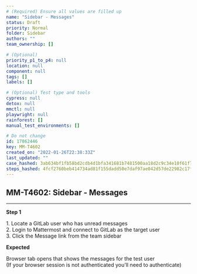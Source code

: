 ```yaml
---
# (Required) Ensure all values are filled up
name: "Sidebar - Messages"
status: Draft
priority: Normal
folder: Sidebar
authors: ""
team_ownership: []

# (Optional)
priority_p1_to_p4: null
location: null
component: null
tags: []
labels: []

# (Optional) Test type and tools
cypress: null
detox: null
mmctl: null
playwright: null
rainforest: []
manual_test_environments: []

# Do not change
id: 17862446
key: MM-T4602
created_on: "2022-01-26T22:38:33Z"
last_updated: ""
case_hashed: 3ab634bf1fb58bd2cdb4d1bfa341681b7481500aa18d2c9c34e10f61f7ff028058f0f1985de139aea5807d5041a41416
steps_hashed: 4fcf2760beb414734ad81f155dadd50e7daf97ae042d57de22982c17f590342630702d45edb92f0a2c41a9c489c4a75e
---
```


<!-- (Auto-generated) Based on frontmatter's "key" and "name" -->

## MM-T4602: Sidebar - Messages

---

**Step 1**

1\. Locate a GitLab user who has unread messages\
2\. Login to Mattermost and connect to GitLab as the target user\
3\. Click the Message link from the team sidebar

**Expected**

Browser tab opens that shows the messages for the test user\
(If your browser session is not authenticated you'll need to authenticate)
